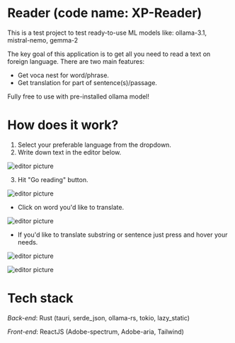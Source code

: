 # Reader (code name: XP-Reader)

This is a test project to test ready-to-use ML models like: ollama-3.1, mistral-nemo, gemma-2

The key goal of this application is to get all you need to read a text on foreign language. There are two main features:

- Get voca nest for word/phrase.
- Get translation for part of sentence(s)/passage.

Fully free to use with pre-installed ollama model!

# How does it work?

1. Select your preferable language from the dropdown.
2. Write down text in the editor below.

![editor picture](https://github.com/FedirM/xp-reader/screenshots/editor.png)

3. Hit "Go reading" button.

![editor picture](https://github.com/FedirM/xp-reader/screenshots/reader.png)

- Click on word you'd like to translate.

![editor picture](https://github.com/FedirM/xp-reader/screenshots/tr_word.png)

- If you'd like to translate substring or sentence just press and hover your needs.

![editor picture](https://github.com/FedirM/xp-reader/screenshots/tr_phrase.png)

![editor picture](https://github.com/FedirM/xp-reader/screenshots/tr_phrase_2.png)

# Tech stack

_Back-end_: Rust (tauri, serde_json, ollama-rs, tokio, lazy_static)

_Front-end_: ReactJS (Adobe-spectrum, Adobe-aria, Tailwind)
